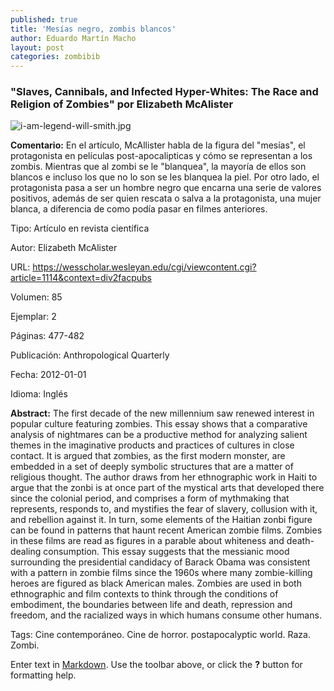 ```yaml
---
published: true
title: 'Mesías negro, zombis blancos'
author: Eduardo Martín Macho
layout: post
categories: zombibib
---
```


### "Slaves, Cannibals, and Infected Hyper-Whites: The Race and Religion of Zombies" por Elizabeth McAlister

![i-am-legend-will-smith.jpg]({{site.baseurl}}/images/zombis/i-am-legend-will-smith.jpg)




**Comentario:**
En el artículo, McAllister habla de la figura del "mesías", el protagonista en películas post-apocalipticas y cómo se representan a los zombis. Mientras que al zombi se le "blanquea", la mayoría de ellos son blancos e incluso los que no lo son se les blanquea la piel. Por otro lado, el protagonista pasa a ser un hombre negro que encarna una serie de valores positivos, además de ser quien rescata o salva a la protagonista, una mujer blanca, a diferencia de como podía pasar en filmes anteriores.





Tipo: 	Artículo en revista científica

Autor: 	Elizabeth McAlister

URL: https://wesscholar.wesleyan.edu/cgi/viewcontent.cgi?article=1114&context=div2facpubs

Volumen: 	85

Ejemplar: 	2

Páginas: 	477-482

Publicación: 	Anthropological Quarterly

Fecha: 	2012-01-01

Idioma: Inglés


**Abstract:**
The first decade of the new millennium saw renewed interest in popular culture featuring zombies. This essay shows that a comparative analysis of nightmares can be a productive method for analyzing salient themes in the imaginative products and practices of cultures in close contact. It is argued that zombies, as the first modern monster, are embedded in a set of deeply symbolic structures that are a matter of religious thought. The author draws from her ethnographic work in Haiti to argue that the zonbi is at once part of the mystical arts that developed there since the colonial period, and comprises a form of mythmaking that represents, responds to, and mystifies the fear of slavery, collusion with it, and rebellion against it. In turn, some elements of the Haitian zonbi figure can be found in patterns that haunt recent American zombie films. Zombies in these films are read as figures in a parable about whiteness and death-dealing consumption. This essay suggests that the messianic mood surrounding the presidential candidacy of Barack Obama was consistent with a pattern in zombie films since the 1960s where many zombie-killing heroes are figured as black American males. Zombies are used in both ethnographic and film contexts to think through the conditions of embodiment, the boundaries between life and death, repression and freedom, and the racialized ways in which humans consume other humans.

Tags: Cine contemporáneo. Cine de horror. postapocalyptic world. Raza. Zombi. 

Enter text in [Markdown](http://daringfireball.net/projects/markdown/). Use the toolbar above, or click the **?** button for formatting help.
